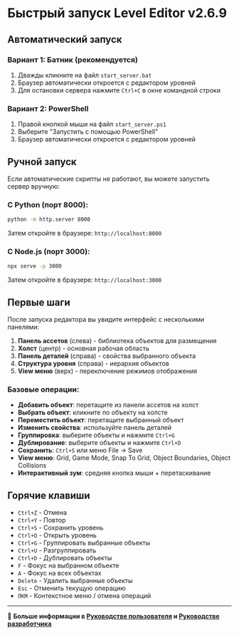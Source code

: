 # Быстрый запуск Level Editor v2.6.9

## Автоматический запуск

### Вариант 1: Батник (рекомендуется)
1. Дважды кликните на файл `start_server.bat`
2. Браузер автоматически откроется с редактором уровней
3. Для остановки сервера нажмите `Ctrl+C` в окне командной строки

### Вариант 2: PowerShell
1. Правой кнопкой мыши на файл `start_server.ps1`
2. Выберите "Запустить с помощью PowerShell"
3. Браузер автоматически откроется с редактором уровней

## Ручной запуск

Если автоматические скрипты не работают, вы можете запустить сервер вручную:

### С Python (порт 8000):
```bash
python -m http.server 8000
```
Затем откройте в браузере: `http://localhost:8000`

### С Node.js (порт 3000):
```bash
npx serve -p 3000
```
Затем откройте в браузере: `http://localhost:3000`

## Первые шаги

После запуска редактора вы увидите интерфейс с несколькими панелями:

1. **Панель ассетов** (слева) - библиотека объектов для размещения
2. **Холст** (центр) - основная рабочая область
3. **Панель деталей** (справа) - свойства выбранного объекта
4. **Структура уровня** (справа) - иерархия объектов
5. **View меню** (верх) - переключение режимов отображения

### Базовые операции:

- **Добавить объект**: перетащите из панели ассетов на холст
- **Выбрать объект**: кликните по объекту на холсте
- **Переместить объект**: перетащите выбранный объект
- **Изменить свойства**: используйте панель деталей
- **Группировка**: выберите объекты и нажмите `Ctrl+G`
- **Дублирование**: выберите объекты и нажмите `Ctrl+D`
- **Сохранить**: `Ctrl+S` или меню File → Save
- **View меню**: Grid, Game Mode, Snap To Grid, Object Boundaries, Object Collisions
- **Интерактивный зум**: средняя кнопка мыши + перетаскивание

## Горячие клавиши

- `Ctrl+Z` - Отмена
- `Ctrl+Y` - Повтор
- `Ctrl+S` - Сохранить уровень
- `Ctrl+O` - Открыть уровень
- `Ctrl+G` - Группировать выбранные объекты
- `Ctrl+U` - Разгруппировать
- `Ctrl+D` - Дублировать объекты
- `F` - Фокус на выбранном объекте
- `A` - Фокус на всех объектах
- `Delete` - Удалить выбранные объекты
- `Esc` - Отменить текущую операцию
- `ПКМ` - Контекстное меню / отмена операций

---

🎯 **Больше информации в [Руководстве пользователя](USER_MANUAL.md) и [Руководстве разработчика](DEVELOPMENT_GUIDE.md)**
